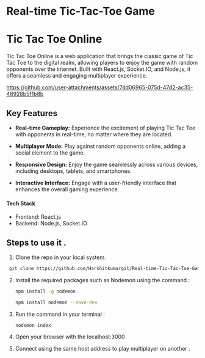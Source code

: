 
# Real-time Tic-Tac-Toe Game
# Tic Tac Toe Online

Tic Tac Toe Online is a web application that brings the classic game of Tic Tac Toe to the digital realm, allowing players to enjoy the game with random opponents over the internet.
Built with React.js, Socket.IO, and Node.js, it offers a seamless and engaging multiplayer experience.

https://github.com/user-attachments/assets/7dd06965-075d-47d2-ac35-48928b5f1b8b

## Key Features

- **Real-time Gameplay:** Experience the excitement of playing Tic Tac Toe with opponents in real-time, no matter where they are located.

- **Multiplayer Mode:** Play against random opponents online, adding a social element to the game.

- **Responsive Design:** Enjoy the game seamlessly across various devices, including desktops, tablets, and smartphones.

- **Interactive Interface:** Engage with a user-friendly interface that enhances the overall gaming experience.

#### Tech Stack

- Frontend: React.js
- Backend: Node.js, Socket.IO

## Steps to use it .

1. Clone the repo in your local system.
 ```bash
  git clone https://github.com/Harshitkumargit/Real-time-Tic-Tac-Toe-Game.git
```

2. Install the required packages such as Nodemon using the command :

   ```bash
   npm install -g nodemon
   ```

   ```bash
   npm install nodemon --save-dev
   ```
   
3. Run the command in your terminal :

   ```bash
   nodemon index
   ```
   
4. Open your browser with the localhost:3000
5. Connect using the same host address to play multiplayer on another .
